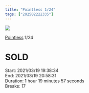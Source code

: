 ```yaml
---
title: "Pointless 1/24"
tags: ["202502222335"]
---
```

![](../assets/202105281528.jpg)

[Pointless](202105271855) 1/24 

# SOLD

Start: 2021/03/19 19:38:34  
End: 2021/03/19 20:58:31  
Duration: 1 hour 19 minutes 57 seconds  
Breaks: 17